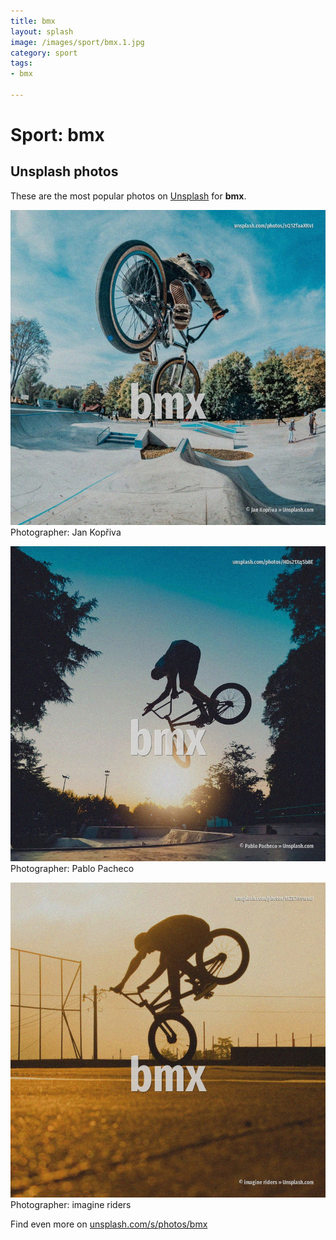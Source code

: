 ```yaml
---
title: bmx
layout: splash
image: /images/sport/bmx.1.jpg
category: sport
tags:
- bmx

---
```

# Sport: bmx

  

 
## Unsplash photos
These are the most popular photos on [Unsplash](https://unsplash.com) for **bmx**.
 
![bmx](/images/sport/bmx.1.jpg)
Photographer:  Jan Kopřiva
 
![bmx](/images/sport/bmx.2.jpg)
Photographer:  Pablo Pacheco
 
![bmx](/images/sport/bmx.3.jpg)
Photographer:  imagine riders
 
Find even more on [unsplash.com/s/photos/bmx](https://unsplash.com/s/photos/bmx)
 
